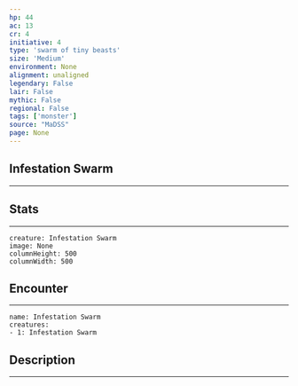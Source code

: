 ```yaml
---
hp: 44
ac: 13
cr: 4
initiative: 4
type: 'swarm of tiny beasts'    
size: 'Medium'
environment: None
alignment: unaligned
legendary: False
lair: False
mythic: False
regional: False
tags: ['monster']
source: "MaDSS"
page: None
---
```


## Infestation Swarm
---



## Stats
---

```statblock
creature: Infestation Swarm
image: None
columnHeight: 500
columnWidth: 500
```

## Encounter
---

```encounter-table
name: Infestation Swarm
creatures:
- 1: Infestation Swarm
```

## Description
---





